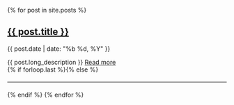 {% for post in site.posts %}

<article class="{% if forloop.first %}first{% elsif forloop.last %}last{% else %}middle{% endif %}">
	<div class="article-head">
		<h2 class="title">
			<a href="{{site.url}}{{ post.url }}/" class="js-pjax">{{ post.title }}</a>
		</h2>
		<p class="date">{{ post.date | date: "%b %d, %Y" }}</p>
	</div>
	<!--/.article-head-->
	<div class="article-content">
		{{ post.long_description }}
		<a href="{{site.url}}{{ post.url }}/" class="full-post-link js-pjax">Read more</a>
	</div>
	<!--/.article-content-->
</article>
{% if forloop.last %}{% else %}
<hr style="margin:20px 0;" />{% endif %} {% endfor %}